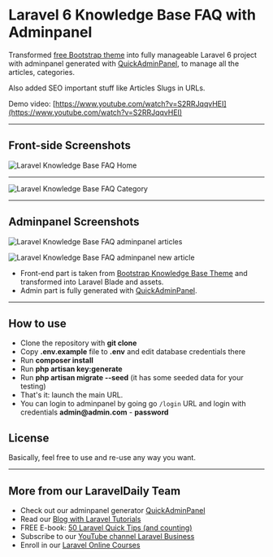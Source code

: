 # Laravel 6 Knowledge Base FAQ with Adminpanel

Transformed [free Bootstrap theme](https://github.com/sunnyg1210/bootstrapKnowledgeBaseTheme) into fully manageable Laravel 6 project with adminpanel generated with [QuickAdminPanel](https://quickadminpanel.com), 
to manage all the articles, categories.

Also added SEO important stuff like Articles Slugs in URLs.

Demo video: [https://www.youtube.com/watch?v=S2RRJqqvHEI](https://www.youtube.com/watch?v=S2RRJqqvHEI)

- - - - -

## Front-side Screenshots 

![Laravel Knowledge Base FAQ Home](https://laraveldaily.com/wp-content/uploads/2019/10/Screen-Shot-2019-10-16-at-6.25.56-PM.png)

- - - - -

![Laravel Knowledge Base FAQ Category](https://laraveldaily.com/wp-content/uploads/2019/10/Screen-Shot-2019-10-16-at-6.26.09-PM.png)

- - - - -

## Adminpanel Screenshots

![Laravel Knowledge Base FAQ adminpanel articles](https://laraveldaily.com/wp-content/uploads/2019/10/Screen-Shot-2019-10-16-at-6.26.58-PM.png)

![Laravel Knowledge Base FAQ adminpanel new article](https://laraveldaily.com/wp-content/uploads/2019/10/Screen-Shot-2019-10-16-at-6.27.12-PM.png)

- Front-end part is taken from [Bootstrap Knowledge Base Theme](https://github.com/sunnyg1210/bootstrapKnowledgeBaseTheme) and transformed into Laravel Blade and assets.
- Admin part is fully generated with [QuickAdminPanel](https://2019.quickadminpanel.com).

---

## How to use

- Clone the repository with __git clone__
- Copy __.env.example__ file to __.env__ and edit database credentials there
- Run __composer install__
- Run __php artisan key:generate__
- Run __php artisan migrate --seed__ (it has some seeded data for your testing)
- That's it: launch the main URL. 
- You can login to adminpanel by going go `/login` URL and login with credentials __admin@admin.com__ - __password__

## License

Basically, feel free to use and re-use any way you want.

---

## More from our LaravelDaily Team

- Check out our adminpanel generator [QuickAdminPanel](https://quickadminpanel.com)
- Read our [Blog with Laravel Tutorials](https://laraveldaily.com)
- FREE E-book: [50 Laravel Quick Tips (and counting)](https://laraveldaily.com/free-e-book-40-laravel-quick-tips-and-counting/)
- Subscribe to our [YouTube channel Laravel Business](https://www.youtube.com/channel/UCTuplgOBi6tJIlesIboymGA)
- Enroll in our [Laravel Online Courses](https://laraveldaily.teachable.com/)
